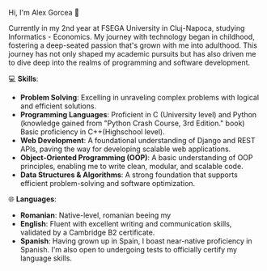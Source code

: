 Hi, I'm Alex Gorcea 👋

Currently in my 2nd year at FSEGA University in Cluj-Napoca, studying Informatics - Economics.
My journey with technology began in childhood, fostering a deep-seated passion that's grown with me into adulthood.
This journey has not only shaped my academic pursuits but has also driven me to dive deep into the realms of programming and software development.

💻 **Skills**:
- **Problem Solving**: Excelling in unraveling complex problems with logical and efficient solutions.
- **Programming Languages**: Proficient in C (University level) and Python (knowledge gained from "Python Crash Course, 3rd Edition." book) Basic proficiency in C++(Highschool level).
- **Web Development**: A foundational understanding of Django and REST APIs, paving the way for developing scalable web applications.
- **Object-Oriented Programming (OOP)**: A basic understanding of OOP principles, enabling me to write clean, modular, and scalable code.
- **Data Structures & Algorithms**: A strong foundation that supports efficient problem-solving and software optimization.
  
🌐 **Languages**:
- **Romanian**: Native-level, romanian beeing my
- **English**: Fluent with excellent writing and communication skills, validated by a Cambridge B2 certificate.
- **Spanish**: Having grown up in Spain, I boast near-native proficiency in Spanish. I'm also open to undergoing tests to officially certify my language skills.


